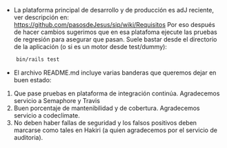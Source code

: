 * La plataforma principal de desarrollo y de producción es adJ
  reciente, ver descripción en: 
	https://github.com/pasosdeJesus/sip/wiki/Requisitos
  Por eso después de hacer cambios sugerimos que en esa platafoma
  ejecute las pruebas de regresión para asegurar que pasan.
  Suele bastar desde el directorio de la aplicación (o si es un motor
	desde test/dummy):
```sh
	bin/rails test
```
* El archivo README.md incluye varias banderas que queremos dejar en buen estado:
1. Que pase pruebas en plataforma de integración continúa.  Agradecemos servicio a Semaphore y Travis
2. Buen porcentaje de mantenibilidad y de cobertura. Agradecemos servicio a codeclimate.
3. No deben haber fallas de seguridad y los falsos positivos deben marcarse como tales en Hakiri (a quien agradecemos por el servicio de auditoria).


